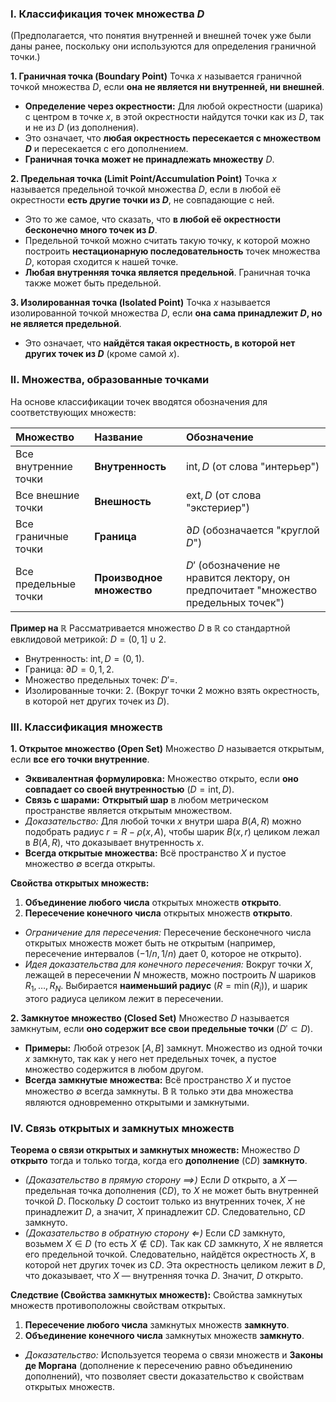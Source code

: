 

### I. Классификация точек множества $D$

(Предполагается, что понятия внутренней и внешней точек уже были даны ранее, поскольку они используются для определения граничной точки.)

**1. Граничная точка (Boundary Point)** Точка $x$ называется граничной точкой множества $D$, если **она не является ни внутренней, ни внешней**.

- **Определение через окрестности:** Для любой окрестности (шарика) с центром в точке $x$, в этой окрестности найдутся точки как из $D$, так и не из $D$ (из дополнения).
- Это означает, что **любая окрестность пересекается с множеством $D$** и пересекается с его дополнением.
- **Граничная точка может не принадлежать множеству** $D$.

**2. Предельная точка (Limit Point/Accumulation Point)** Точка $x$ называется предельной точкой множества $D$, если в любой её окрестности **есть другие точки из $D$**, не совпадающие с ней.

- Это то же самое, что сказать, что **в любой её окрестности бесконечно много точек из $D$**.
- Предельной точкой можно считать такую точку, к которой можно построить **нестационарную последовательность** точек множества $D$, которая сходится к нашей точке.
- **Любая внутренняя точка является предельной**. Граничная точка также может быть предельной.

**3. Изолированная точка (Isolated Point)** Точка $x$ называется изолированной точкой множества $D$, если **она сама принадлежит $D$, но не является предельной**.

- Это означает, что **найдётся такая окрестность, в которой нет других точек из $D$** (кроме самой $x$).

### II. Множества, образованные точками

На основе классификации точек вводятся обозначения для соответствующих множеств:

|Множество|Название|Обозначение|
|:--|:--|:--|
|Все внутренние точки|**Внутренность**|$\mathrm{int}, D$ (от слова "интерьер")|
|Все внешние точки|**Внешность**|$\mathrm{ext}, D$ (от слова "экстериер")|
|Все граничные точки|**Граница**|$\partial D$ (обозначается "круглой $D$")|
|Все предельные точки|**Производное множество**|$D'$ (обозначение не нравится лектору, он предпочитает "множество предельных точек")|

**Пример на $\mathbb{R}$** Рассматривается множество $D$ в $\mathbb{R}$ со стандартной евклидовой метрикой: $D = (0, 1] \cup {2}$.

- Внутренность: $\mathrm{int}, D = (0, 1)$.
- Граница: $\partial D = {0, 1, 2}$.
- Множество предельных точек: $D' =$.
- Изолированные точки: ${2}$. (Вокруг точки 2 можно взять окрестность, в которой нет других точек из $D$).

### III. Классификация множеств

**1. Открытое множество (Open Set)** Множество $D$ называется открытым, если **все его точки внутренние**.

- **Эквивалентная формулировка:** Множество открыто, если **оно совпадает со своей внутренностью** ($D = \mathrm{int}, D$).
- **Связь с шарами:** **Открытый шар** в любом метрическом пространстве является открытым множеством.
- _Доказательство:_ Для любой точки $x$ внутри шара $B(A, R)$ можно подобрать радиус $r = R - \rho(x, A)$, чтобы шарик $B(x, r)$ целиком лежал в $B(A, R)$, что доказывает внутренность $x$.
- **Всегда открытые множества:** Всё пространство $X$ и пустое множество $\emptyset$ всегда открыты.

**Свойства открытых множеств:**

1. **Объединение любого числа** открытых множеств **открыто**.
2. **Пересечение конечного числа** открытых множеств **открыто**.

- _Ограничение для пересечения:_ Пересечение бесконечного числа открытых множеств может быть не открытым (например, пересечение интервалов $(-1/n, 1/n)$ дает ${0}$, которое не открыто).
- _Идея доказательства для конечного пересечения:_ Вокруг точки $X$, лежащей в пересечении $N$ множеств, можно построить $N$ шариков $R_1, \dots, R_N$. Выбирается **наименьший радиус** ($R = \min(R_i)$), и шарик этого радиуса целиком лежит в пересечении.

**2. Замкнутое множество (Closed Set)** Множество $D$ называется замкнутым, если **оно содержит все свои предельные точки** ($D' \subset D$).

- **Примеры:** Любой отрезок $[A, B]$ замкнут. Множество из одной точки ${x}$ замкнуто, так как у него нет предельных точек, а пустое множество содержится в любом другом.
- **Всегда замкнутые множества:** Всё пространство $X$ и пустое множество $\emptyset$ всегда замкнуты. В $\mathbb{R}$ только эти два множества являются одновременно открытыми и замкнутыми.

### IV. Связь открытых и замкнутых множеств

**Теорема о связи открытых и замкнутых множеств:** Множество $D$ **открыто** тогда и только тогда, когда его **дополнение** ($\complement D$) **замкнуто**.

- _(Доказательство в прямую сторону $\implies$)_ Если $D$ открыто, а $X$ — предельная точка дополнения ($\complement D$), то $X$ не может быть внутренней точкой $D$. Поскольку $D$ состоит только из внутренних точек, $X$ не принадлежит $D$, а значит, $X$ принадлежит $\complement D$. Следовательно, $\complement D$ замкнуто.
- _(Доказательство в обратную сторону $\Longleftarrow$)_ Если $\complement D$ замкнуто, возьмем $X \in D$ (то есть $X \notin \complement D$). Так как $\complement D$ замкнуто, $X$ не является его предельной точкой. Следовательно, найдётся окрестность $X$, в которой нет других точек из $\complement D$. Эта окрестность целиком лежит в $D$, что доказывает, что $X$ — внутренняя точка $D$. Значит, $D$ открыто.

**Следствие (Свойства замкнутых множеств):** Свойства замкнутых множеств противоположны свойствам открытых.

1. **Пересечение любого числа** замкнутых множеств **замкнуто**.
2. **Объединение конечного числа** замкнутых множеств **замкнуто**.

- _Доказательство:_ Используется теорема о связи множеств и **Законы де Моргана** (дополнение к пересечению равно объединению дополнений), что позволяет свести доказательство к свойствам открытых множеств.
